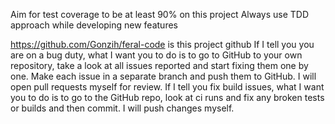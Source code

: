 Aim for test coverage to be at least 90% on this project
Always use TDD approach while developing new features

https://github.com/Gonzih/feral-code is this project github
If I tell you you are on a bug duty, what I want you to do is to go to GitHub to your own repository, take a look at all issues reported and start fixing them one by one. Make each issue in a separate branch and push them to GitHub. I will open pull requests myself for review.
If I tell you fix build issues, what I want you to do is to go to the GitHub repo, look at ci runs and fix any broken tests or builds and then commit. I will push changes myself.
